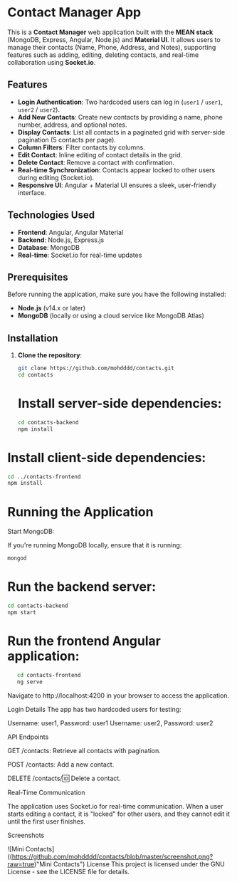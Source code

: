 # Contact Manager App

This is a **Contact Manager** web application built with the **MEAN stack** (MongoDB, Express, Angular, Node.js) and **Material UI**. It allows users to manage their contacts (Name, Phone, Address, and Notes), supporting features such as adding, editing, deleting contacts, and real-time collaboration using **Socket.io**.

## Features

- **Login Authentication**: Two hardcoded users can log in (`user1` / `user1`, `user2` / `user2`).
- **Add New Contacts**: Create new contacts by providing a name, phone number, address, and optional notes.
- **Display Contacts**: List all contacts in a paginated grid with server-side pagination (5 contacts per page).
- **Column Filters**: Filter contacts by columns.
- **Edit Contact**: Inline editing of contact details in the grid.
- **Delete Contact**: Remove a contact with confirmation.
- **Real-time Synchronization**: Contacts appear locked to other users during editing (Socket.io).
- **Responsive UI**: Angular + Material UI ensures a sleek, user-friendly interface.

## Technologies Used

- **Frontend**: Angular, Angular Material
- **Backend**: Node.js, Express.js
- **Database**: MongoDB
- **Real-time**: Socket.io for real-time updates

## Prerequisites

Before running the application, make sure you have the following installed:

- **Node.js** (v14.x or later)
- **MongoDB** (locally or using a cloud service like MongoDB Atlas)

## Installation

1. **Clone the repository**:

   ```bash
   git clone https://github.com/mohdddd/contacts.git
   cd contacts
    ```

   # Install server-side dependencies:

   ```bash
   cd contacts-backend
   npm install
  # Install client-side dependencies:

   ```bash
   cd ../contacts-frontend
   npm install
```
 # Running the Application
Start MongoDB:

If you're running MongoDB locally, ensure that it is running:

   ```bash
   mongod
```

# Run the backend server:

   ```bash
   cd contacts-backend
   npm start
```

# Run the frontend Angular application:

```bash
   cd contacts-frontend
   ng serve
```

Navigate to http://localhost:4200 in your browser to access the application.

Login Details
The app has two hardcoded users for testing:

Username: user1, Password: user1
Username: user2, Password: user2

API Endpoints

GET /contacts: Retrieve all contacts with pagination.

POST /contacts: Add a new contact.

DELETE /contacts/:id: Delete a contact.

Real-Time Communication

The application uses Socket.io for real-time communication. When a user starts editing a contact, it is "locked" for other users, and they cannot edit it until the first user finishes.

Screenshots

![Mini Contacts]((https://github.com/mohdddd/contacts/blob/master/screenshot.png?raw=true)"Mini Contacts")
License
This project is licensed under the GNU License - see the LICENSE file for details.
